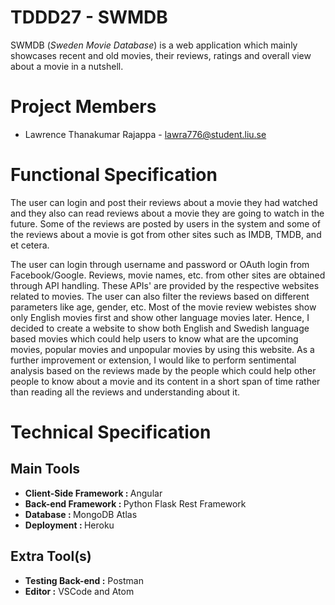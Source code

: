 # TDDD27 - SWMDB
SWMDB (<i>Sweden Movie Database</i>) is a web application which mainly showcases recent and old movies, their reviews, ratings and overall view about a movie in a nutshell.

# Project Members
* Lawrence Thanakumar Rajappa - lawra776@student.liu.se

# Functional Specification
The user can login and post their reviews about a movie they had watched and they also can read reviews about a
movie they are going to watch in the future. Some of the reviews are posted by users in the system and some of the 
reviews about a movie is got from other sites such as IMDB, TMDB, and et cetera.

The user can login through username and password or OAuth login from Facebook/Google. Reviews,
movie names, etc. from other sites are obtained through API handling. These APIs' are provided by the respective websites related to movies. The user can also filter the reviews based on different parameters like age, gender, etc. Most of the movie review webistes show only English movies first and show other language movies later.
Hence, I decided to create a website to show both English and Swedish language based movies which could help
users to know what are the upcoming movies, popular movies and unpopular movies by using this website. As a 
further improvement or extension, I would like to perform sentimental analysis based on the reviews made by the 
people which could help other people to know about a movie and its content in a short span of time rather than
reading all the reviews and understanding about it.

# Technical Specification
## Main Tools
* <b>Client-Side Framework : </b>Angular
* <b>Back-end Framework : </b>Python Flask Rest Framework
* <b>Database : </b>MongoDB Atlas
* <b>Deployment : </b>Heroku

## Extra Tool(s)
* <b> Testing Back-end :</b> Postman
* <b> Editor :</b> VSCode and Atom
